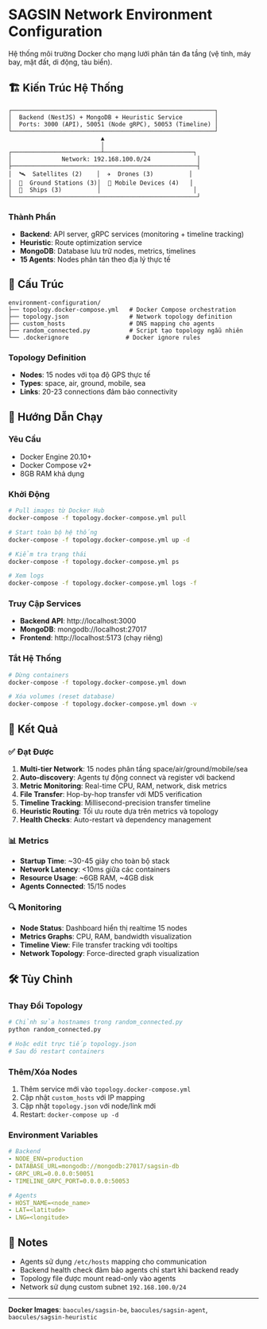 # SAGSIN Network Environment Configuration

Hệ thống môi trường Docker cho mạng lưới phân tán đa tầng (vệ tinh, máy bay, mặt đất, di động, tàu biển).

## 🏗️ Kiến Trúc Hệ Thống

```
┌─────────────────────────────────────────────────────────┐
│  Backend (NestJS) + MongoDB + Heuristic Service         │
│  Ports: 3000 (API), 50051 (Node gRPC), 50053 (Timeline) │
└─────────────────────────────────────────────────────────┘
                          ▲
                          │
┌─────────────────────────┴─────────────────────────┐
│              Network: 192.168.100.0/24             │
├────────────────────────────────────────────────────┤
│  🛰️  Satellites (2)    │  ✈️  Drones (3)          │
│  🏢  Ground Stations (3)│  📱 Mobile Devices (4)   │
│  🚢  Ships (3)          │                          │
└────────────────────────────────────────────────────┘
```

### Thành Phần

- **Backend**: API server, gRPC services (monitoring + timeline tracking)
- **Heuristic**: Route optimization service
- **MongoDB**: Database lưu trữ nodes, metrics, timelines
- **15 Agents**: Nodes phân tán theo địa lý thực tế

## 📁 Cấu Trúc

```
environment-configuration/
├── topology.docker-compose.yml   # Docker Compose orchestration
├── topology.json                 # Network topology definition
├── custom_hosts                  # DNS mapping cho agents
├── random_connected.py           # Script tạo topology ngẫu nhiên
└── .dockerignore                # Docker ignore rules
```

### Topology Definition

- **Nodes**: 15 nodes với tọa độ GPS thực tế
- **Types**: space, air, ground, mobile, sea
- **Links**: 20-23 connections đảm bảo connectivity

## 🚀 Hướng Dẫn Chạy

### Yêu Cầu

- Docker Engine 20.10+
- Docker Compose v2+
- 8GB RAM khả dụng

### Khởi Động

```bash
# Pull images từ Docker Hub
docker-compose -f topology.docker-compose.yml pull

# Start toàn bộ hệ thống
docker-compose -f topology.docker-compose.yml up -d

# Kiểm tra trạng thái
docker-compose -f topology.docker-compose.yml ps

# Xem logs
docker-compose -f topology.docker-compose.yml logs -f
```

### Truy Cập Services

- **Backend API**: http://localhost:3000
- **MongoDB**: mongodb://localhost:27017
- **Frontend**: http://localhost:5173 (chạy riêng)

### Tắt Hệ Thống

```bash
# Dừng containers
docker-compose -f topology.docker-compose.yml down

# Xóa volumes (reset database)
docker-compose -f topology.docker-compose.yml down -v
```

## 🎯 Kết Quả

### ✅ Đạt Được

1. **Multi-tier Network**: 15 nodes phân tầng space/air/ground/mobile/sea
2. **Auto-discovery**: Agents tự động connect và register với backend
3. **Metric Monitoring**: Real-time CPU, RAM, network, disk metrics
4. **File Transfer**: Hop-by-hop transfer với MD5 verification
5. **Timeline Tracking**: Millisecond-precision transfer timeline
6. **Heuristic Routing**: Tối ưu route dựa trên metrics và topology
7. **Health Checks**: Auto-restart và dependency management

### 📊 Metrics

- **Startup Time**: ~30-45 giây cho toàn bộ stack
- **Network Latency**: <10ms giữa các containers
- **Resource Usage**: ~6GB RAM, ~4GB disk
- **Agents Connected**: 15/15 nodes

### 🔍 Monitoring

- **Node Status**: Dashboard hiển thị realtime 15 nodes
- **Metrics Graphs**: CPU, RAM, bandwidth visualization
- **Timeline View**: File transfer tracking với tooltips
- **Network Topology**: Force-directed graph visualization

## 🛠️ Tùy Chỉnh

### Thay Đổi Topology

```bash
# Chỉnh sửa hostnames trong random_connected.py
python random_connected.py

# Hoặc edit trực tiếp topology.json
# Sau đó restart containers
```

### Thêm/Xóa Nodes

1. Thêm service mới vào `topology.docker-compose.yml`
2. Cập nhật `custom_hosts` với IP mapping
3. Cập nhật `topology.json` với node/link mới
4. Restart: `docker-compose up -d`

### Environment Variables

```yaml
# Backend
- NODE_ENV=production
- DATABASE_URL=mongodb://mongodb:27017/sagsin-db
- GRPC_URL=0.0.0.0:50051
- TIMELINE_GRPC_PORT=0.0.0.0:50053

# Agents
- HOST_NAME=<node_name>
- LAT=<latitude>
- LNG=<longitude>
```

## 📝 Notes

- Agents sử dụng `/etc/hosts` mapping cho communication
- Backend health check đảm bảo agents chỉ start khi backend ready
- Topology file được mount read-only vào agents
- Network sử dụng custom subnet `192.168.100.0/24`

---

**Docker Images**: `baocules/sagsin-be`, `baocules/sagsin-agent`, `baocules/sagsin-heuristic`

